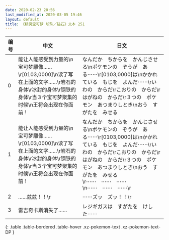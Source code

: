 ```yaml
---
date: 2020-02-23 20:56
last_modified_at: 2020-03-05 19:46
layout: default
title: 《精灵宝可梦 珍珠／钻石》文本 251
---
```

| 编号 | 中文 | 日文 |
| ---- | ---- | ---- |
| 0 | 能让人能感受到力量的\n宝可梦雕像……\r[0103,0000]\n读了写在上面的文字……\r岩石的身体\r冰封的身体\r钢铁的身体\r当３个宝可梦聚集的时候\n王将会出现在你面前！ | なんだか　ちからを　かんじさせる\nポケモンの　ぞうが　ある⋯⋯\r[0103,0000]は\nかかれている　もじを　よんだ⋯⋯\rいわの　からだ\rこおりの　からだ\rはがねの　からだ\r３つの　ポケモン　あつまりしとき\nおう　すがたを　みせる |
| 1 | 能让人能感受到力量的\n宝可梦雕像……\r[0103,0000]\n读了写在上面的文字……\r岩石的身体\r冰封的身体\r钢铁的身体\r当３个宝可梦聚集的时候\n王将会出现在你面前！ | なんだか　ちからを　かんじさせる\nポケモンの　ぞうが　ある⋯⋯\r[0103,0000]は\nかかれている　もじを　よんだ⋯⋯\rいわの　からだ\rこおりの　からだ\rはがねの　からだ\r３つの　ポケモン　あつまりしとき\nおう　すがたを　みせる\r⋯⋯　⋯⋯　⋯⋯\n⋯⋯　⋯⋯　⋯⋯\r |
| 2 | ……兹兹！！\r | ⋯⋯ズッ　ズッ！！\r |
| 3 | 雷吉奇卡斯消失了…… | レジギガスは　すがたを　けした⋯⋯ |
{: .table .table-bordered .table-hover .xz-pokemon-text .xz-pokemon-text-DP }
